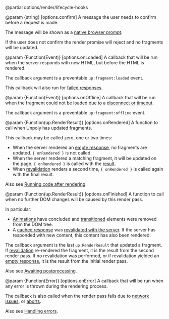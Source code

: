 @partial options/render/lifecycle-hooks

@param {string} [options.confirm]
  A message the user needs to confirm before a request is made.

  The message will be shown as a [native browser prompt](https://developer.mozilla.org/en-US/docs/Web/API/Window/prompt).

  If the user does not confirm the render promise will reject and no fragments will be updated.

@param {Function(Event)} [options.onLoaded]
  A callback that will be run when the server responds with new HTML,
  but before the HTML is rendered.

  The callback argument is a preventable `up:fragment:loaded` event.

  This callback will also run for [failed responses](/failed-responses).

@param {Function(Event)} [options.onOffline]
  A callback that will be run when the fragment could not be loaded
  due to a [disconnect or timeout](/network-issues).

  The callback argument is a preventable `up:fragment:offline` event.

@param {Function(up.RenderResult)} [options.onRendered]
  A function to call when Unpoly has updated fragments.

  This callback may be called zero, one or two times:

  - When the server rendered an [empty response](/skipping-rendering#rendering-nothing), no fragments are updated. `{ onRendered }` is not called.
  - When the server rendered a matching fragment, it will be updated on the page. `{ onRendered }` is called with the [result](/up.RenderResult).
  - When [revalidation](/caching#revalidation) renders a second time, `{ onRendered }` is called again with the final result.

  Also see [Running code after rendering](/render-lifecycle#running-code-after-rendering).

@param {Function(up.RenderResult)} [options.onFinished]
  A function to call when no further DOM changes will be caused by this render pass.

  In particular:

  - [Animations](/up.motion) have concluded and [transitioned](/up-transition) elements were removed from the DOM tree.
  - A [cached response](#options.cache) was [revalidated with the server](/caching#revalidation).
    If the server has responded with new content, this content has also been rendered.

  The callback argument is the last `up.RenderResult` that updated a fragment.
  If [revalidation](/caching#revalidation) re-rendered the fragment, it is the result from the
  second render pass. If no revalidation was performed, or if revalidation yielded an [empty response](/caching#when-nothing-changed),
  it is the result from the initial render pass.

  Also see [Awaiting postprocessing](/render-lifecycle#awaiting-postprocessing).

@param {Function(Error)} [options.onError]
  A callback that will be run when any error is thrown during the rendering process.

  The callback is also called when the render pass fails due to [network issues](/network-issues),
  or [aborts](/aborting-requests).

  Also see [Handling errors](/render-lifecycle#handling-errors).
